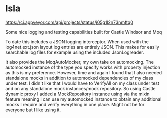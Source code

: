 Isla
====

https://ci.appveyor.com/api/projects/status/j05g1l2n73nmftq0

Some nice logging and testing capabilities built for Castle Windsor and Moq

To date this includes a JSON logging interceptor.  When used with the log4net.ext.json layout log entries are entirely JSON.
This makes for easily searchable log files for example using the included JsonLogreader.

It also provides the MoqAutoMocker, my own take on automocking.
The automocked instance of the type you specify works with property injection as this is my preference.
However, time and again I found that I also needed standalone mocks in addition to automocked dependencies
of my class under test.  I didn't like that I would have to VerifyAll on my class under test and on any 
standalone mock instances/mock repository.
So using Castle dynamic proxy I added a MockRepository instance using via the mixin feature meaning I can use
my automocked instance to obtain any additional mocks I require and verify everything in one place.
Might not be for everyone but I like using it.
